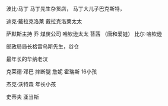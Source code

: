 波比·马丁 
马丁先生杂货店，
马丁大儿子巴克斯特，

迪克·戴拉克洛莱
戴拉克洛莱太太

萨默斯主持 乔 煤炭公司
哈钦逊太太 苔茜 （唐和爱娃）
比尔·哈钦逊

邮政局局长格雷乌斯先生，谷仓

最年长的华纳老汉

克莱德·邓巴 摔断腿
詹妮
霍瑞斯 16小孩

杰克·沃特森 年长小孩

史蒂夫 亚当斯

